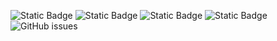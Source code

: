![Static Badge](https://img.shields.io/badge/blacklists-60-000000) ![Static Badge](https://img.shields.io/badge/blacklisted-2796536-cc0000) ![Static Badge](https://img.shields.io/badge/whitelisted-2245-00CC00) ![Static Badge](https://img.shields.io/badge/streaming_blacklist-28107-000000) ![GitHub issues](https://img.shields.io/github/issues/fabriziosalmi/blacklists)
